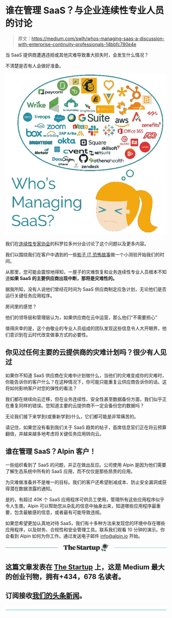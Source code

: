 # 谁在管理 SaaS？与企业连续性专业人员的讨论

> 原文：<https://medium.com/swlh/whos-managing-saas-a-discussion-with-enterprise-continuity-professionals-14bbfc780e4e>

当 SaaS 提供商遭遇违规或其他灾难导致重大损失时，会发生什么情况？

不清楚是否有人会做好准备。

![](img/0faf63402ec97f80c79e410dd192ecb3.png)

我们在[连续性专家协会](https://acp-international.com/)的科罗拉多州分会讨论了这个问题以及更多内容。

我们以围绕我们在客户中遇到的一些[影子 IT 恐怖故事](https://alpin.io/blog/shadow-it-problems/)做一个小测验开始我们的时间。

从那里，您可能会震惊地得知，一屋子的灾难恢复和业务连续性专业人员根本不知道**如果 SaaS 的主要供应商出现中断，那将是灾难性的。**

据我所知，没有人说他们曾经花时间为 SaaS 供应商制定应急计划，无论他们是否运行关键任务应用程序。

房间里的感觉？

他们的领导层和管理层认为，如果供应商在云中运营，那么他们“不需要担心”

值得庆幸的是，这个由敬业的专业人员组成的团队发现这些信息令人大开眼界，他们意识到在云时代改变做事方式的必要性。

## 你见过任何主要的云提供商的灾难计划吗？很少有人见过

如果你不知道 SaaS 供应商在灾难中计划做什么，当他们的灾难变成你的灾难时，你能告诉你的客户什么？在这种情况下，你可能只能重复云供应商告诉你的话。这将如何影响客户对您的弹性的看法？

我们都在继续向云迁移，但在业务连续性、安全性甚至数据备份方面，我们似乎正在重复同样的错误。您知道主要的云提供商不一定会备份您的数据吗？

无论我们接下来学到(或重新学到)什么，它们都可能是非常痛苦的。

请记住，如果您没有看到我们关于 SaaS 趋势的帖子，首席信息官们正在将云预算翻倍，并越来越多地考虑将关键任务应用转向云。

## 谁在管理 SaaS？Alpin 客户！

一些组织看到了 SaaS 的问题，并正在做出反应。公司使用 Alpin 是因为他们需要了解生态系统中所有的 SaaS 应用，而不仅仅是那些昂贵的应用。

为灾难做准备并不是唯一的目标。我们的客户还希望削减成本、防止安全漏洞或获得潜在数据泄露的通知。

是的，有超过 40K 个 SaaS 应用程序可供员工使用，管理所有这些应用程序似乎令人生畏。Alpin 可以帮助您从杂乱的信息中抽身出来，知道哪些应用程序最重要，包含最敏感的信息，或者最有可能导致违规。

如果您希望更加认真地对待 SaaS，我们有十多种方法来发现您的环境中存在哪些应用程序，以及财务、合规性和安全管理工具。联系我们观看 10 分钟的演示。你会看到 Alpin 如何为你工作。通过发送电子邮件 info@alpin.io 开始。

[![](img/308a8d84fb9b2fab43d66c117fcc4bb4.png)](https://medium.com/swlh)

## 这篇文章发表在 [The Startup](https://medium.com/swlh) 上，这是 Medium 最大的创业刊物，拥有+434，678 名读者。

## 订阅接收[我们的头条新闻](https://growthsupply.com/the-startup-newsletter/)。

[![](img/b0164736ea17a63403e660de5dedf91a.png)](https://medium.com/swlh)